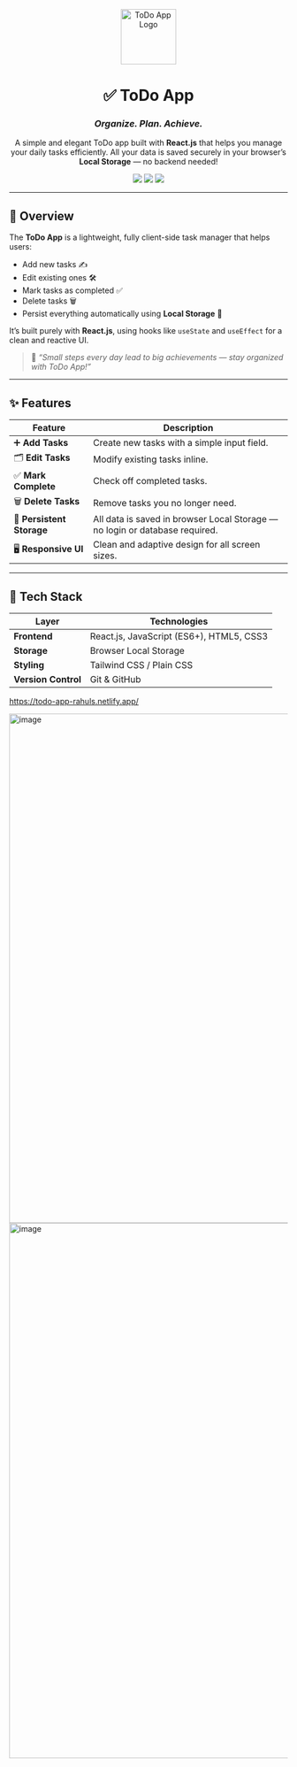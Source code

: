 
<div align="center">
  <img src="https://img.icons8.com/color/96/todo-list.png" alt="ToDo App Logo" width="100"/>

  # ✅ **ToDo App**
  ### *Organize. Plan. Achieve.*
  <p>A simple and elegant ToDo app built with <b>React.js</b> that helps you manage your daily tasks efficiently. All your data is saved securely in your browser’s <b>Local Storage</b> — no backend needed!</p>

  <img src="https://img.shields.io/badge/Frontend-React.js-61DBFB?style=for-the-badge&logo=react&logoColor=white"/>
  <img src="https://img.shields.io/badge/Storage-LocalStorage-orange?style=for-the-badge&logo=javascript&logoColor=white"/>
  <img src="https://img.shields.io/badge/Language-JavaScript-yellow?style=for-the-badge&logo=javascript&logoColor=white"/>
</div>

---

## 🌟 Overview

The **ToDo App** is a lightweight, fully client-side task manager that helps users:
- Add new tasks ✍️  
- Edit existing ones 🛠️  
- Mark tasks as completed ✅  
- Delete tasks 🗑️  
- Persist everything automatically using **Local Storage** 💾  

It’s built purely with **React.js**, using hooks like `useState` and `useEffect` for a clean and reactive UI.

> 🧠 *“Small steps every day lead to big achievements — stay organized with ToDo App!”*

---

## ✨ Features

| Feature | Description |
|----------|-------------|
| ➕ **Add Tasks** | Create new tasks with a simple input field. |
| 🗂️ **Edit Tasks** | Modify existing tasks inline. |
| ✅ **Mark Complete** | Check off completed tasks. |
| 🗑️ **Delete Tasks** | Remove tasks you no longer need. |
| 💾 **Persistent Storage** | All data is saved in browser Local Storage — no login or database required. |
| 🖥️ **Responsive UI** | Clean and adaptive design for all screen sizes. |

---

## 🧩 Tech Stack

| Layer | Technologies |
|--------|---------------|
| **Frontend** | React.js, JavaScript (ES6+), HTML5, CSS3 |
| **Storage** | Browser Local Storage |
| **Styling** | Tailwind CSS / Plain CSS |
| **Version Control** | Git & GitHub |


https://todo-app-rahuls.netlify.app/

<img width="1915" height="921" alt="image" src="https://github.com/user-attachments/assets/71ee6f47-376d-429e-b51f-6aa3817dee11" />

<img width="1918" height="968" alt="image" src="https://github.com/user-attachments/assets/2f6eb21a-0243-4f01-a474-dac7a555acaf" />



